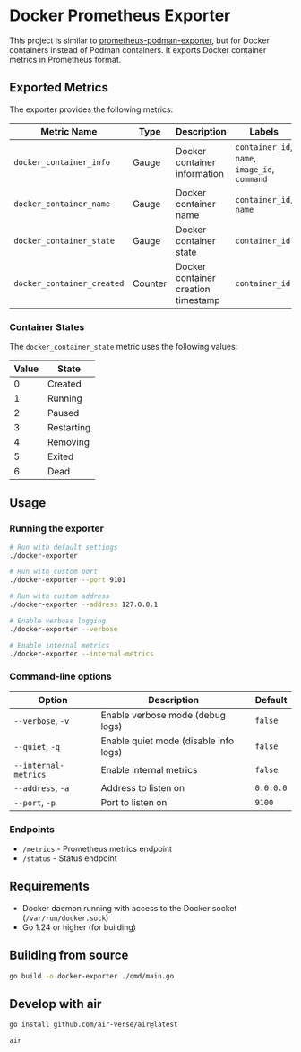 # Docker Prometheus Exporter

This project is similar to [prometheus-podman-exporter](https://github.com/containers/prometheus-podman-exporter), but for Docker containers instead of Podman containers. It exports Docker container metrics in Prometheus format.

## Exported Metrics

The exporter provides the following metrics:

| Metric Name                | Type    | Description                         | Labels                                        |
|----------------------------|---------|-------------------------------------|-----------------------------------------------|
| `docker_container_info`    | Gauge   | Docker container information        | `container_id`, `name`, `image_id`, `command` |
| `docker_container_name`    | Gauge   | Docker container name               | `container_id`, `name`                        |
| `docker_container_state`   | Gauge   | Docker container state              | `container_id`                                |
| `docker_container_created` | Counter | Docker container creation timestamp | `container_id`                                |

### Container States

The `docker_container_state` metric uses the following values:

| Value | State      |
|-------|------------|
| 0     | Created    |
| 1     | Running    |
| 2     | Paused     |
| 3     | Restarting |
| 4     | Removing   |
| 5     | Exited     |
| 6     | Dead       |

## Usage

### Running the exporter

```bash
# Run with default settings
./docker-exporter

# Run with custom port
./docker-exporter --port 9101

# Run with custom address
./docker-exporter --address 127.0.0.1

# Enable verbose logging
./docker-exporter --verbose

# Enable internal metrics
./docker-exporter --internal-metrics
```

### Command-line options

| Option               | Description                           | Default   |
|----------------------|---------------------------------------|-----------|
| `--verbose`, `-v`    | Enable verbose mode (debug logs)      | `false`   |
| `--quiet`, `-q`      | Enable quiet mode (disable info logs) | `false`   |
| `--internal-metrics` | Enable internal metrics               | `false`   |
| `--address`, `-a`    | Address to listen on                  | `0.0.0.0` |
| `--port`, `-p`       | Port to listen on                     | `9100`    |

### Endpoints

- `/metrics` - Prometheus metrics endpoint
- `/status` - Status endpoint

## Requirements

- Docker daemon running with access to the Docker socket (`/var/run/docker.sock`)
- Go 1.24 or higher (for building)

## Building from source

```bash
go build -o docker-exporter ./cmd/main.go
```

## Develop with air

```bash
go install github.com/air-verse/air@latest

air
```